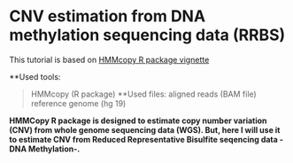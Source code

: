 # CNV estimation from DNA methylation sequencing data (RRBS)

This tutorial is based on [HMMcopy R package vignette](https://www.bioconductor.org/packages/release/bioc/html/HMMcopy.html)

**Used tools: 
> HMMcopy (R package)
**Used files: 
> aligned reads (BAM file)
> reference genome (hg 19)
           
           
**HMMCopy R package is designed to estimate copy number variation (CNV) from whole genome sequencing data (WGS). But, here I will use it to estimate CNV from Reduced Representative Bisulfite seqencing data -DNA Methylation-.**




